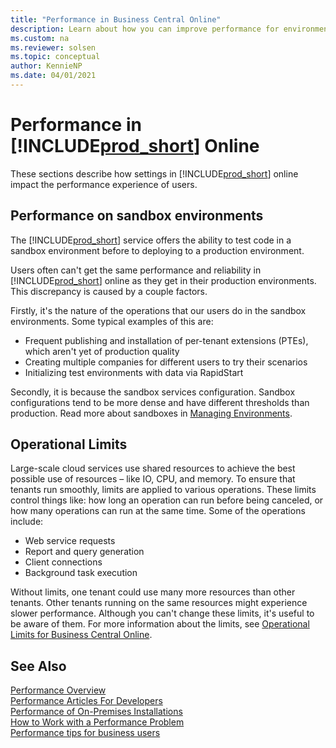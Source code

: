 ```yaml
---
title: "Performance in Business Central Online"
description: Learn about how you can improve performance for environments in Business Central online. 
ms.custom: na
ms.reviewer: solsen
ms.topic: conceptual
author: KennieNP
ms.date: 04/01/2021
---
```


# Performance in [!INCLUDE[prod_short](../developer/includes/prod_short.md)] Online

These sections describe how settings in [!INCLUDE[prod_short](../developer/includes/prod_short.md)] online impact the performance experience of users. 

## Performance on sandbox environments

The [!INCLUDE[prod_short](../developer/includes/prod_short.md)] service offers the ability to test code in a sandbox environment before to deploying to a production environment. 

<!-- section partly rephrased -->
Users often can't get the same performance and reliability in [!INCLUDE[prod_short](../developer/includes/prod_short.md)] online as they get in their production environments. This discrepancy is caused by a couple factors.

Firstly, it's the nature of the operations that our users do in the sandbox environments. Some typical examples of this are:

- Frequent publishing and installation of per-tenant extensions (PTEs), which aren't yet of production quality
- Creating multiple companies for different users to try their scenarios
- Initializing test environments with data via RapidStart

Secondly, it is because the sandbox services configuration. Sandbox configurations tend to be more dense and have different thresholds than production. Read more about sandboxes in [Managing Environments](../administration/tenant-admin-center-environments.md).

<!--
Due to the nature of the operations our users perform in the sandbox environments, such as (for instance frequent publishing and installation of per-tenant extensions (PTEs), which are not yet of production quality, creating multiple companies for different users to try their scenarios, initializing test environments with data via RapidStart, and so on etc.), and due to the Sandbox services configuration (with more density, and very different thresholds), the users will often cannot get the same performance and reliability as they get in their production environments.  -->


## Operational Limits

Large-scale cloud services use shared resources to achieve the best possible use of resources – like IO, CPU, and memory. To ensure that tenants run smoothly, limits are applied to various operations. These limits control things like: how long an operation can run before being canceled, or how many operations can run at the same time. Some of the operations include:

- Web service requests
- Report and query generation
- Client connections
- Background task execution

Without limits, one tenant could use many more resources than other tenants. Other tenants running on the same resources might experience slower performance. Although you can't change these limits, it's useful to be aware of them. For more information about the limits, see [Operational Limits for Business Central Online](../administration/operational-limits-online.md).

## See Also

[Performance Overview](performance-overview.md)  
[Performance Articles For Developers](performance-developer.md)  
[Performance of On-Premises Installations](performance-onprem.md)  
[How to Work with a Performance Problem](performance-work-perf-problem.md)  
[Performance tips for business users](performance-users.md)  
